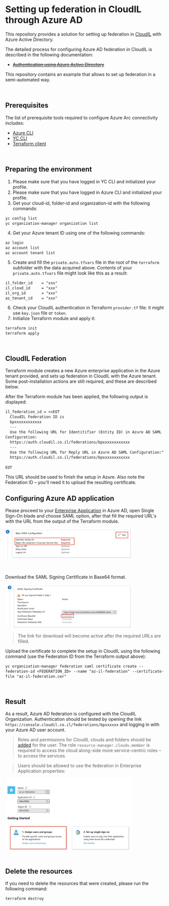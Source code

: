 # Setting up federation in CloudIL through Azure AD

This repository provides a solution for setting up federation in [CloudIL](https://cloudil.co.il/) with Azure Active Directory.

The detailed process for configuring Azure AD federation in CloudIL is described in the following documentation:
- ~~[Authentication using Azure Active Directory](https://cloud.yandex.com/en/docs/organization/operations/federations/integration-azure)~~

This repository contains an example that allows to set up federation in a semi-automated way.

<br/>

## Prerequisites

The list of prerequisite tools required to configure Azure Arc connectivity includes:
- [Azure CLI](https://docs.microsoft.com/en-us/cli/azure/install-azure-cli)
- [YC CLI](https://cloudil.co.il/docs/cli/operations/install-cli)
- [Terraform client](https://learn.hashicorp.com/tutorials/terraform/install-cli)

<br/>

## Preparing the environment

1. Please make sure that you have logged in YC CLI and initialized your profile.
2. Please make sure that you have logged in Azure CLI and initialized your profile.
3. Get your cloud-id, folder-id and organization-id with the following commands:
```
yc config list
yc organization-manager organization list
```
4. Get your Azure tenant ID using one of the following commands:
```
az login
az account list
az account tenant list
```
5. Create and fill the `private.auto.tfvars` file in the root of the `terraform` subfolder with the data acquired above. Contents of your `private.auto.tfvars` file might look like this as a result:
```
il_folder_id    = "xxx"
il_cloud_id     = "xxx"
il_org_id       = "xxx"
az_tenant_id    = "xxx"
```
6. Check your CloudIL authentication in Terraform `provider.tf` file: it might use `key.json` file or `token`.
7. Initialize Terraform module and apply it:
```
terraform init
terraform apply
```

<br/>

## CloudIL Federation

Terraform module creates a new Azure enterprise application in the Azure tenant provided, and sets up federation in CloudIL with the Azure tenant. Some post-installation actions are still required, and these are described below.

After the Terraform module has been applied, the following output is displayed:
```
il_federation_id = <<EOT
  CloudIL Federation ID is
  bpxxxxxxxxxxxx
  ---
  Use the following URL for Identitifier (Entity ID) in Azure AD SAML Configuration:
  https://auth.cloudil.co.il/federations/bpxxxxxxxxxxxx
  ---
  Use the following URL for Reply URL in Azure AD SAML Configuration:"
  https://auth.cloudil.co.il/federations/bpxxxxxxxxxxxx

EOT
```

This URL should be used to finish the setup in Azure.
Also note the Federation ID – you'll need it to upload the resulting certificate.

## Configuring Azure AD application

Please proceed to your [Enterprise Application](https://portal.azure.com/#blade/Microsoft_AAD_IAM/StartboardApplicationsMenuBlade/AllApps) in Azure AD, open Single Sign-On blade and choose SAML option, after that fill the required URL's with the URL from the output of the Terraform module.

<img src="images/az-saml-config.jpg?raw=true" width="400px" alt="IL Login" title="IL Login"><br/>

<br/>

Download the SAML Signing Certificate in Base64 format.

<img src="images/az-certificate.jpg?raw=true" width="400px" alt="YC Login" title="YC Login"><br/>

> The link for download will become active after the required URLs are filled.

Upload the certificate to complete the setup in CloudIL using the following command (use the Federation ID from the Terraform output above):
```
yc organization-manager federation saml certificate create --federation-id <FEDERATION_ID> --name "az-il-federation" --certificate-file "az-il-federation.cer"
```

<br/>

## Result

As a result, Azure AD federation is configured with the CloudIL Organization.
Authentication should be tested by opening the link `https://console.cloudil.co.il/federations/bpxxxxxx` and logging in with your Azure AD user account.

> Roles and permissions for CloudIL clouds and folders should be [added](https://console.cloudil.co.il/cloud?section=resource-acl) for the user. The role `resource-manager.clouds.member` is required to access the cloud along-side more service-centric roles – to access the services.

> Users should be allowed to use the federation in Enterprise Application properties:

<img src="images/az-assign-users.jpg?raw=true" width="400px" alt="YC Login" title="Assign users in Azure"><br/><br/>

## Delete the resources

If you need to delete the resources that were created, please run the following command:
```
terraform destroy
```
